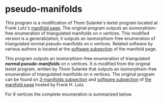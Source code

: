 # pseudo-manifolds

This program is a modification of Thom Sulanke's lextet program located at Frank Lutz's [manifold page](https://page.math.tu-berlin.de/~lutz/stellar/3-manifolds.html). The original program outputs an isomorphism-free enumeration of triangulated manifolds on n vertices. This modified version is a generalization; it outputs an isomorphism-free enumeration of triangulated normal pseudo-manifolds on n vertices. Related software by various authors is located at the [software subsection](https://page.math.tu-berlin.de/~lutz/stellar/software.html) of the manifold page.

This program outputs an isomorphism-free enumeration of triangulated ***normal pseudo-manifolds*** on n vertices. It is modified from the original lextet program, written by Thom Sulanke that outputs an isomorphism-free enumeration of triangulated manifolds on n vertices. The original program can be found on [3-manifolds subsection](https://page.math.tu-berlin.de/~lutz/stellar/3-manifolds.html) and [software subsection](https://page.math.tu-berlin.de/~lutz/stellar/software.html) of [the manifold page](https://page.math.tu-berlin.de/~lutz/stellar/3-manifolds.html) hosted by Frank H. Lutz.


For 9 vertices the complete enumeration is summarized below.
